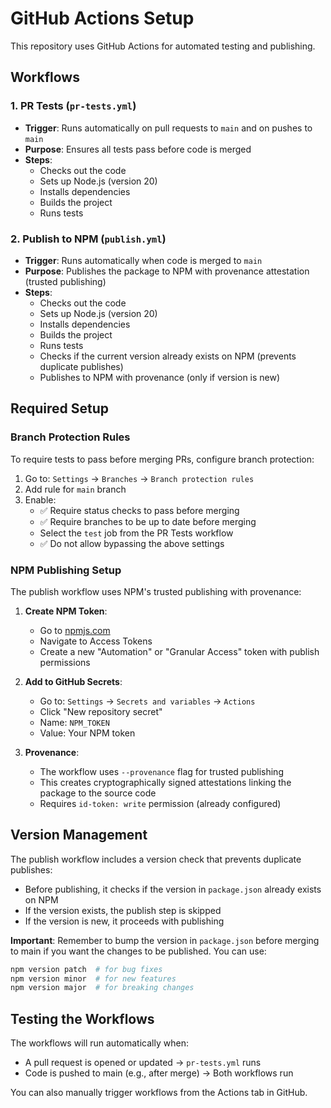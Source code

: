 # GitHub Actions Setup

This repository uses GitHub Actions for automated testing and publishing.

## Workflows

### 1. PR Tests (`pr-tests.yml`)
- **Trigger**: Runs automatically on pull requests to `main` and on pushes to `main`
- **Purpose**: Ensures all tests pass before code is merged
- **Steps**:
  - Checks out the code
  - Sets up Node.js (version 20)
  - Installs dependencies
  - Builds the project
  - Runs tests

### 2. Publish to NPM (`publish.yml`)
- **Trigger**: Runs automatically when code is merged to `main`
- **Purpose**: Publishes the package to NPM with provenance attestation (trusted publishing)
- **Steps**:
  - Checks out the code
  - Sets up Node.js (version 20)
  - Installs dependencies
  - Builds the project
  - Runs tests
  - Checks if the current version already exists on NPM (prevents duplicate publishes)
  - Publishes to NPM with provenance (only if version is new)

## Required Setup

### Branch Protection Rules
To require tests to pass before merging PRs, configure branch protection:

1. Go to: `Settings` → `Branches` → `Branch protection rules`
2. Add rule for `main` branch
3. Enable:
   - ✅ Require status checks to pass before merging
   - ✅ Require branches to be up to date before merging
   - Select the `test` job from the PR Tests workflow
   - ✅ Do not allow bypassing the above settings

### NPM Publishing Setup
The publish workflow uses NPM's trusted publishing with provenance:

1. **Create NPM Token**:
   - Go to [npmjs.com](https://www.npmjs.com/)
   - Navigate to Access Tokens
   - Create a new "Automation" or "Granular Access" token with publish permissions
   
2. **Add to GitHub Secrets**:
   - Go to: `Settings` → `Secrets and variables` → `Actions`
   - Click "New repository secret"
   - Name: `NPM_TOKEN`
   - Value: Your NPM token

3. **Provenance**:
   - The workflow uses `--provenance` flag for trusted publishing
   - This creates cryptographically signed attestations linking the package to the source code
   - Requires `id-token: write` permission (already configured)

## Version Management

The publish workflow includes a version check that prevents duplicate publishes:
- Before publishing, it checks if the version in `package.json` already exists on NPM
- If the version exists, the publish step is skipped
- If the version is new, it proceeds with publishing

**Important**: Remember to bump the version in `package.json` before merging to main if you want the changes to be published. You can use:
```bash
npm version patch  # for bug fixes
npm version minor  # for new features
npm version major  # for breaking changes
```

## Testing the Workflows

The workflows will run automatically when:
- A pull request is opened or updated → `pr-tests.yml` runs
- Code is pushed to main (e.g., after merge) → Both workflows run

You can also manually trigger workflows from the Actions tab in GitHub.
